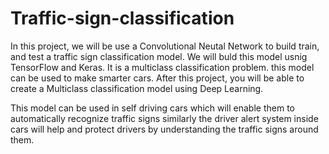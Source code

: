 # Traffic-sign-classification

In this project, we will be use a Convolutional Neutal Network to build train, and test a traffic sign classification model. We will buld this model usnig TensorFlow and Keras. It is a multiclass classification problem. this model can be used to make smarter cars.
After this project, you will be able to create a Multiclass classification model using Deep Learning. 



This model can be used in self driving cars which will enable them to automatically recognize traffic signs similarly the driver alert system inside cars will help and protect drivers by understanding the traffic signs around them.
